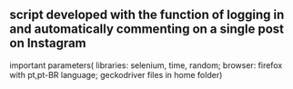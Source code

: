 script developed with the function of logging in and automatically commenting on a single post on Instagram
------------------------------------------------------------------------------------------------------------
important parameters(
  libraries: selenium, time, random;
  browser: firefox with pt,pt-BR language;
  geckodriver files in home folder)
